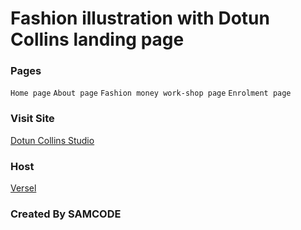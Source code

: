 # Fashion illustration with Dotun Collins landing page

### Pages
`Home page`
`About page`
`Fashion money work-shop page`
`Enrolment page`

### Visit Site
[Dotun Collins Studio](https://dotun-collins-studio-page.vercel.app)

### Host
[Versel](https://versel.com)

### Created By SAMCODE